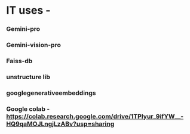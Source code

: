 # **IT uses -**
### Gemini-pro
### Gemini-vision-pro
### Faiss-db
### unstructure lib
### googlegenerativeembeddings

### Google colab - https://colab.research.google.com/drive/1TPIyur_9ifYW__-HQ9qaMOJLngjLzABv?usp=sharing
